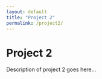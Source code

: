```yaml
---
layout: default
title: "Project 2"
permalink: /project2/
---
```


# Project 2

Description of project 2 goes here...
